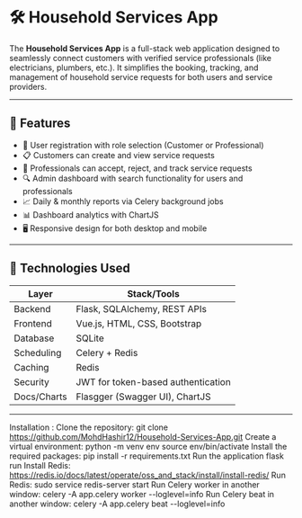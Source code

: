 # 🛠️ Household Services App

The **Household Services App** is a full-stack web application designed to seamlessly connect customers with verified service professionals (like electricians, plumbers, etc.). It simplifies the booking, tracking, and management of household service requests for both users and service providers.

---

## 🚀 Features

- 👤 User registration with role selection (Customer or Professional)
- 📋 Customers can create and view service requests
- 🧰 Professionals can accept, reject, and track service requests
- 🔍 Admin dashboard with search functionality for users and professionals
- 📈 Daily & monthly reports via Celery background jobs
- 📊 Dashboard analytics with ChartJS
- 🖥 Responsive design for both desktop and mobile

---

## 🧱 Technologies Used

| Layer       | Stack/Tools                           |
|-------------|----------------------------------------|
| Backend     | Flask, SQLAlchemy, REST APIs           |
| Frontend    | Vue.js, HTML, CSS, Bootstrap           |
| Database    | SQLite                                 |
| Scheduling  | Celery + Redis                         |
| Caching     | Redis                                  |
| Security    | JWT for token-based authentication     |
| Docs/Charts | Flasgger (Swagger UI), ChartJS         |

---
Installation :
Clone the repository:
git clone https://github.com/MohdHashir12/Household-Services-App.git
Create a virtual environment:
python -m venv env
source env/bin/activate
Install the required packages:
pip install -r requirements.txt
Run the application
flask run
Install Redis:
https://redis.io/docs/latest/operate/oss_and_stack/install/install-redis/
Run Redis:
sudo service redis-server start
Run Celery worker in another window:
celery -A app.celery worker --loglevel=info
Run Celery beat in another window:
celery -A app.celery beat --loglevel=info


